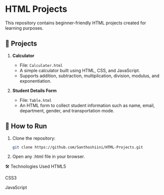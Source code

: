 # HTML Projects

This repository contains beginner-friendly HTML projects created for learning purposes.

## 📌 Projects

1. **Calculator**  
   - File: `Calculater.html`  
   - A simple calculator built using HTML, CSS, and JavaScript.  
   - Supports addition, subtraction, multiplication, division, modulus, and exponentiation.

2. **Student Details Form**  
   - File: `Table.html`  
   - An HTML form to collect student information such as name, email, department, gender, and transportation mode.

## 🚀 How to Run

1. Clone the repository:
   ```bash
   git clone https://github.com/Santhoshiini/HTML-Projects.git
2. Open any .html file in your browser.

🛠️ Technologies Used
HTML5

CSS3

JavaScript


